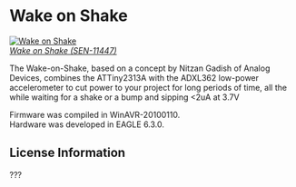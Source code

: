 Wake on Shake
=============

[![Wake on Shake](https://dlnmh9ip6v2uc.cloudfront.net/images/products/1/1/4/4/7/11447-01_medium.jpg)  
*Wake on Shake (SEN-11447)*](https://www.sparkfun.com/products/11447)

The Wake-on-Shake, based on a concept by Nitzan Gadish of Analog Devices, combines the ATTiny2313A with the ADXL362 low-power accelerometer to cut power to your project for long periods of time, all the while waiting for a shake or a bump and sipping <2uA at 3.7V

Firmware was compiled in WinAVR-20100110.  
Hardware was developed in EAGLE 6.3.0.

License Information
-------------------

???
